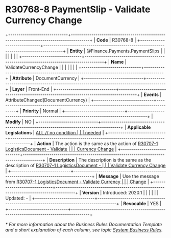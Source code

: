 ﻿---
erp.type: front-end-business-rule
erp.entity: Finance.Payments.PaymentSlips
---

# R30768-8 PaymentSlip - Validate Currency Change
+-----------------------------+---------------------------------------------------------------------------------------+
| **Code**                    | R30768-8                                                                              |
+-----------------------------+---------------------------------------------------------------------------------------+
| **Entity**                  | @Finance.Payments.PaymentSlips                                                                           |
|                             |                                                                                       |
|                             |                                                                                       |
+-----------------------------+---------------------------------------------------------------------------------------+
| **Name**                    | ValidateCurrencyChange                                                                |
|                             |                                                                                       |
|                             |                                                                                       |
+-----------------------------+---------------------------------------------------------------------------------------+
| **Attribute**               | DocumentCurrency                                                                      |
+-----------------------------+---------------------------------------------------------------------------------------+
| **Layer**                   | Front-End                                                                             |
+-----------------------------+---------------------------------------------------------------------------------------+
| **Events**                  | AttributeChanged(DocumentCurrency)                                                    |
+-----------------------------+---------------------------------------------------------------------------------------+
| **Priority**                | Normal                                                                                |
+-----------------------------+---------------------------------------------------------------------------------------+
| **Modify**                  | NO                                                                                    |
+-----------------------------+---------------------------------------------------------------------------------------+
| **Applicable Legislations** | [ALL // no condition                                                                  |
|                             | needed](https://confluence.erp.net/display/techdoc/Country+Specific+Functionality)    |
+-----------------------------+---------------------------------------------------------------------------------------+
| **Action**                  | The action is the same as the action of [R30707-1 LogisticsDocument - Validate        |
|                             | Currency Change](R30707-1.md)                                                         |
+-----------------------------+---------------------------------------------------------------------------------------+
| **Description**             | The description is the same as the description of [R30707-1 LogisticsDocument -       |
|                             | Validate Currency Change](R30707-1.md)                                                |
+-----------------------------+---------------------------------------------------------------------------------------+
| **Message**                 | Use the message from [R30707-1 LogisticsDocument - Validate Currency                  |
|                             | Change](R30707-1.md)                                                                  |
+-----------------------------+---------------------------------------------------------------------------------------+
| **Version**                 | Introduced: 2020.1                                                                    |
|                             |                                                                                       |
|                             | Updated: -                                                                            |
+-----------------------------+---------------------------------------------------------------------------------------+
| **Revocable**               | YES                                                                                   |
+-----------------------------+---------------------------------------------------------------------------------------+

*\* For more information about the Business Rules Documentation Template and a short explanation of each column, see
topic [System Business Rules](../templates/template-description-system-business-rules.md).*

  

  
